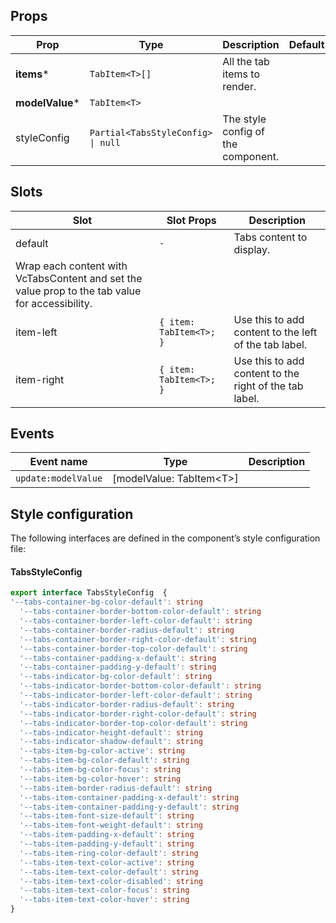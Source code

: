 <!-- This file is automatically generated, do not edit manually. -->

## Props

| Prop | Type | Description | Default |
| ---- | ---- | ----------- | ------- |
| **items*** | `TabItem<T>[]` | All the tab items to render. |  |
| **modelValue*** | `TabItem<T>` |  |  |
| styleConfig | `Partial<TabsStyleConfig> \| null` | The style config of the component. |  |

## Slots

| Slot | Slot Props | Description |
| --------- | ---- | ----------- |
| default | `-` | Tabs content to display.
Wrap each content with VcTabsContent and set the value prop to the tab value for accessibility. |
| item-left | `{ item: TabItem<T>; }` | Use this to add content to the left of the tab label. |
| item-right | `{ item: TabItem<T>; }` | Use this to add content to the right of the tab label. |

## Events

| Event name | Type | Description |
| ---------- | ---- | ----------- |
| `update:modelValue` | [modelValue: TabItem\<T\>] |  |

## Style configuration

The following interfaces are defined in the component’s style configuration file:

#### TabsStyleConfig

```ts
export interface TabsStyleConfig  {
'--tabs-container-bg-color-default': string
  '--tabs-container-border-bottom-color-default': string
  '--tabs-container-border-left-color-default': string
  '--tabs-container-border-radius-default': string
  '--tabs-container-border-right-color-default': string
  '--tabs-container-border-top-color-default': string
  '--tabs-container-padding-x-default': string
  '--tabs-container-padding-y-default': string
  '--tabs-indicator-bg-color-default': string
  '--tabs-indicator-border-bottom-color-default': string
  '--tabs-indicator-border-left-color-default': string
  '--tabs-indicator-border-radius-default': string
  '--tabs-indicator-border-right-color-default': string
  '--tabs-indicator-border-top-color-default': string
  '--tabs-indicator-height-default': string
  '--tabs-indicator-shadow-default': string
  '--tabs-item-bg-color-active': string
  '--tabs-item-bg-color-default': string
  '--tabs-item-bg-color-focus': string
  '--tabs-item-bg-color-hover': string
  '--tabs-item-border-radius-default': string
  '--tabs-item-container-padding-x-default': string
  '--tabs-item-container-padding-y-default': string
  '--tabs-item-font-size-default': string
  '--tabs-item-font-weight-default': string
  '--tabs-item-padding-x-default': string
  '--tabs-item-padding-y-default': string
  '--tabs-item-ring-color-default': string
  '--tabs-item-text-color-active': string
  '--tabs-item-text-color-default': string
  '--tabs-item-text-color-disabled': string
  '--tabs-item-text-color-focus': string
  '--tabs-item-text-color-hover': string
}
```
